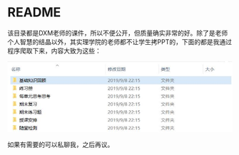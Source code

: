 # README

该目录都是DXM老师的课件，所以不便公开，但质量确实非常的好。除了是老师个人智慧的结晶以外，其实理学院的老师都不让学生拷PPT的，下面的都是我通过程序爬取下来，内容大致为这些：

![pic](pic.jpg)

如果有需要的可以私聊我，之后再议。